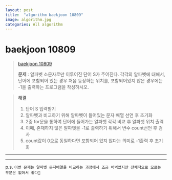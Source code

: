```yaml
---
layout: post
title:  "algorithm baekjoon 10809"
image: algorithm.jpg  
categories: All algorithm  
---
```


# baekjoon 10809  

> [baekjoon 10809](https://www.acmicpc.net/problem/10809)  
> 
> **문제** : 알파벳 소문자로만 이루어진 단어 S가 주어진다. 각각의 알파벳에 대해서, 단어에 포함되어 있는 경우 처음 등장하는 위치를, 포함되어있지 않은 경우에는 -1을 출력하는 프로그램을 작성하시오.  

> **해결**  
> 
> 1. 단어 S 입력받기  
> 2. 알파벳과 비교하기 위해 알파벳이 들어있는 문자 배열 선언 후 초기화  
> 3. 2중 for문을 통하여 단어에 들어가는 알파벳 각각 비교 후 알파벳 위치 출력  
> 4. 이때, 존재하지 않은 알파벳을 -1로 출력하기 위해서 변수 count선언 후 검사  
> 5. count값이 0으로 동일하다면 포함되어 있지 않다는 의미로 -1출력 후 초기화  

---  
<script src="https://gist.github.com/nnlog/123c1c80228223b7f32feee09dcc1454.js"></script>
---  

p.s. `이번 문제는 알파벳 문자배열을 비교하는 과정에서 조금 버벅였지만 전체적으로 모르는 부분은 없어서 좋다🤠`  

